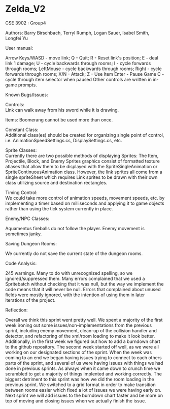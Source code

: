 # Zelda_V2

CSE 3902 : Group4

Authors: Barry Birschbach, Terryl Rumph, Logan Sauer, Isabel Smith, Longfei Yu

User manual:

Arrow Keys/WASD - move link;
Q - Quit;
R - Reset link's position;
E - deal link 1 damage;
U - cycle backwards through rooms;
I - cycle forwards through rooms;
LeftMouse - cycle backwards through rooms;
Right - cycle forwards through rooms;
X/N - Attack;
Z - Use Item
Enter - Pause Game
C - cycle through item selector when paused
Other controls are written in in-game prompts.


Known Bugs/Issues:

Controls:  
Link can walk away from his sword while it is drawing.

Items:
Boomerang cannot be used more than once.

Constant Class:  
Additional class(es) should be created for organizing single point of control, i.e. AnimationSpeedSettings.cs, DisplaySettings.cs, etc.

Sprite Classes:  
Currently there are two possible methods of displaying Sprites:  The Item, Projectile, Block, and Enemy Sprites graphics consist of formatted texture atlases that allow them to be displayed with the SpriteSingleAnimation or SpriteContinuousAnimation class.  However, the link sprites all come from a single spriteSheet which requires Link sprites to be drawn with their own class utilizing source and destination rectangles.

Timing Control:  
We could take more control of animation speeds, movement speeds, etc.  by implementing a timer based on milliseconds and applying it to game objects rather than using the tick system currently in place.

Enemy/NPC Classes:

Aquamentus fireballs do not follow the player. Enemy movement is sometimes janky.

Saving Dungeon Rooms:

We currently do not save the current state of the dungeon rooms.

Code Analysis:

245 warnings. Many to do with unrecognized spelling, so we ignored/suppressed them. Many errors complained that we used a Spritebatch without checking that it was null, but the way we implement the code means that it will never be null. Errors that complained about unused fields were mostly ignored, with the intention of using them in later iterations of the project.

Reflection:

Overall we think this sprint went pretty well. We spent a majority of the first week ironing out some issues/non-implementations from the previous sprint, including enemy movement, clean-up of the collision handler and detector, and refactoring of the xml/room loading to make it look better. Additionally, in the first week we figured out how to add a burndown chart to the github repository. The second week started off well, as we were all working on our designated sections of the sprint. When the week was coming to an end we began having issues trying to connect to each others parts of the sprint, and several of us were having issues with things we had done in previous sprints. As always when it came down to crunch time we scrambled to get a majority of things implented and working correctly. The biggest detriment to this sprint was how we did the room loading in the previous sprint. We switched to a grid format in order to make transition between rooms easier which fixed a lot of issues we were having early on. Next sprint we will add issues to the burndown chart faster and be more on top of moving and closing issues when we actually finish the issue.
